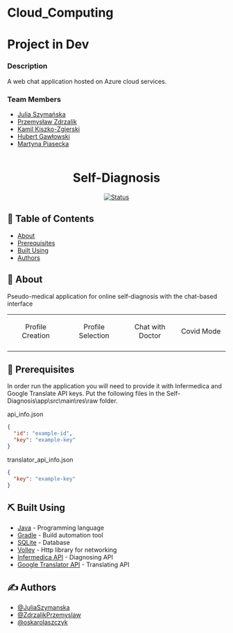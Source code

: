 # Cloud_Computing

# Project in Dev

### Description
A web chat application hosted on Azure cloud services. 


### Team Members
* [Julia Szymańska](https://github.com/JuliaSzymanska)
* [Przemysław Zdrzalik](https://github.com/ZdrzalikPrzemyslaw)
* [Kamil Kiszko-Zgierski](https://github.com/KiszczixIsCoding)
* [Hubert Gawłowski](https://github.com/hubertgaw)
* [Martyna Piasecka](https://github.com/MartynaCys)



<p align="center">
    <img src="https://user-images.githubusercontent.com/57731778/111080312-345cf900-84fe-11eb-9bdb-bc9ac096c0f7.gif"
     alt=""/>
</p>


<h1 align="center">Self-Diagnosis</h1>

<div align="center">

[![Status](https://img.shields.io/badge/status-finished-success.svg)]()

</div>

## 📝 Table of Contents

- [About](#about)
- [Prerequisites](#prerequisites)
- [Built Using](#built_using)
- [Authors](#authors)

## 🧐 About <a name = "about"></a>

Pseudo-medical application for online self-diagnosis with the chat-based interface

<table cellpadding="0" cellspacing="0" border="0">
    <tr>
        <td><p align="center"> Profile Creation </p></td>
        <td><p align="center"> Profile Selection </p></td>
        <td><p align="center"> Chat with Doctor </p></td>
        <td><p align="center"> Covid Mode </p></td>
    </tr>
  <tr>
      <td width="400"><img src="https://user-images.githubusercontent.com/57731778/111079888-59506c80-84fc-11eb-8fa2-b3b7f0ee1813.gif"alt=""/></td>
      <td width="400"><img src="https://user-images.githubusercontent.com/57731778/111079887-581f3f80-84fc-11eb-9b55-37c7c501bcb5.gif"alt=""/></td>
      <td width="400"><img src="https://user-images.githubusercontent.com/57731778/111079886-56557c00-84fc-11eb-995c-53782b4cbbb6.gif"alt=""/></td>
      <td width="400"><img src="https://user-images.githubusercontent.com/57731778/111079884-548bb880-84fc-11eb-8774-e471c6e657ea.gif"alt=""/></td>
  </tr>
 </table>


## 🔑 Prerequisites <a name = "prerequisites"></a>

In order run the application you will need to provide it with Infermedica and Google Translate API keys. Put the following files in the Self-Diagnosis\app\src\main\res\raw folder. 

api_info.json
```JSON
{
  "id": "example-id",
  "key": "example-key"
}
```

translator_api_info.json
```JSON
{
  "key": "example-key"
}
```


## ⛏️ Built Using <a name = "built_using"></a>

- [Java](www.java.com) - Programming language
- [Gradle](gradle.org) - Build automation tool
- [SQLite](https://www.sqlite.org/index.html) - Database
- [Volley](https://github.com/google/volley) - Http library for networking
- [Infermedica API](https://infermedica.com/) - Diagnosing API
- [Google Translator API](https://cloud.google.com/translate) - Translating API

## ✍️ Authors <a name = "authors"></a>

- [@JuliaSzymanska](https://github.com/JuliaSzymanska)
- [@ZdrzalikPrzemyslaw](https://github.com/ZdrzalikPrzemyslaw)
- [@oskarolaszczyk](https://github.com/oskarolaszczyk)
